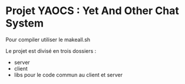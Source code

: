 # Projet YAOCS : Yet And Other Chat System

Pour compiler utiliser le makeall.sh

Le projet est divisé en trois dossiers :
- server
- client
- libs pour le code commun au client et server
